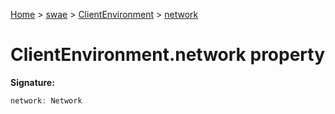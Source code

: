 [Home](./index) &gt; [swae](./swae.md) &gt; [ClientEnvironment](./swae.clientenvironment.md) &gt; [network](./swae.clientenvironment.network.md)

# ClientEnvironment.network property


**Signature:**
```javascript
network: Network
```
